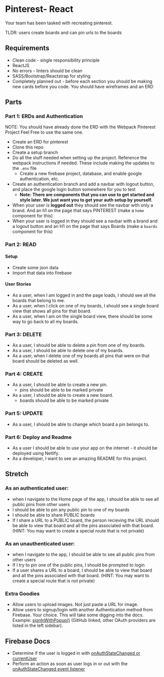 # Pinterest- React

Your team has been tasked with recreating pinterest.

TLDR: users create boards and can pin urls to the boards

## Requirements
* Clean code - single responsibility principle
* ReactJS
* No errors - linters should be clean
* SASS/Bootstrap/Reactstrap for styling
* Completely planned out - before each section you should be making new cards before you code.  You should have wireframes and an ERD

## Parts

### Part 1: ERDs and Authentication
NOTE: You should have already done the ERD with the Webpack Pinterest Project
Feel Free to use the same one.

* Create an ERD for pinterest
* Clone this repo
* Create a setup branch
* Do all the stuff needed when setting up the project. Reference the webpack instructions if needed. These include making the updates to the `.env` file
  * Create a new firebase project, database, and enable google authentication, etc.
* Create an authentication branch and add a navbar with logout button, and place the google login button somewhere for you to test
  * **Note: There are components that you can use to get started and style later. We just want you to get your auth setup by yourself.**
* When your user is **logged out** they should see the navbar with only a brand.  And an h1 on the page that says PINTEREST (make a `home` component for this)
* When your user is logged in they should see a navbar with a brand and a logout button and an H1 on the page that says Boards (make a `boards` component for this)

### Part 2: READ
#### Setup
* Create some json data
* Import that data into firebase

#### User Stories
- As a user, when I am logged in and the page loads, I should see all the boards that belong to me.
- As a user, when I click on one of my boards, I should see a single board view that shows all pins for that board.
- As a user, when I am on the single board view, there should be some way to go back to all my boards.

### Part 3: DELETE
- As a user, I should be able to delete a pin from one of my boards.
- As a user, I should be able to delete one of my boards.
- As a user, when I delete one of my boards all pins that were on that board should be deleted as well.

### Part 4: CREATE
- As a user, I should be able to create a new pin.
  - pins should be able to be marked private
- As a user, I should be able to create a new board.
  - boards should be able to be marked private

### Part 5: UPDATE
- As a user, I should be able to change which board a pin belongs to.

### Part 6: Deploy and Readme
- As a user I should be able to use your app on the internet - it should be deployed using Netlify.
- As a developer, I want to see an amazing README for this project.

## Stretch
### As an authenticated user:
  - when I navigate to the Home page of the app, I should be able to see all public pins from other users
  - I should be able to pin any public pin to one of my boards
  - I should be able to share PUBLIC boards
  - If I share a URL to a PUBLIC board, the person recieving the URL should be able to view that board and all the pins associated with that board. (HINT: You may want to create a special route that is not private)

### As an unauthenticated user:
  - when I navigate to the app, I should be able to see all public pins from other users
  - If I try to pin one of the public pins, I should be prompted to login
  - If a user shares a URL to a board, I should be able to view that board and all the pins associated with that board. (HINT: You may want to create a special route that is not private)

### Extra Goodies
- Allow users to upload images. Not just paste a URL for image.
- Allow users to signup/login with another Authentication method from Firebase. Your choice. This will take some digging into the docs. Example: [signInWithPopup()](https://firebase.google.com/docs/auth/web/github-auth#handle_the_sign-in_flow_with_the_firebase_sdk) (GitHub linked, other OAuth providers are listed in the left sidebar).

## Firebase Docs
- Determine if the user is logged in with [onAuthStateChanged or currentUser](https://firebase.google.com/docs/auth/web/manage-users#get_the_currently_signed-in_user)
- Perform an action as soon as user logs in or out with the [onAuthStateChanged event listener](https://firebase.google.com/docs/auth/web/manage-users#get_the_currently_signed-in_user)
